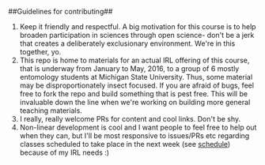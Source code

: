 ##Guidelines for contributing##

1. Keep it friendly and respectful. A big motivation for this course is to help broaden participation in sciences through open science- don't be a jerk that creates a deliberately exclusionary environment. We're in this together, yo.
2. This repo is home to materials for an actual IRL offering of this course, that is underway from January to May, 2016, to a group of 6 mostly entomology students at Michigan State University. Thus, some material may be disproportionately insect focused. If you are afraid of bugs, feel free to fork the repo and build something that is pest free. This will be invaluable down the line when we're working on building more general teaching materials.
3. I really, really welcome PRs for content and cool links. Don't be shy. 
4. Non-linear development is cool and I want people to feel free to help out when they can, but I'll be most responsive to issues/PRs etc regarding classes scheduled to take place in the next week (see [schedule](https://github.com/cbahlai/OSRR_course/blob/master/schedule.md))  because of my IRL needs :)
